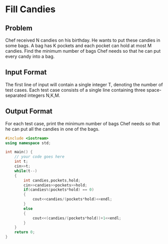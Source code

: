 # Fill Candies
## Problem
Chef received N candies on his birthday. He wants to put these candies in some bags. A bag has K pockets and each pocket can hold at most M candies. Find the minimum number of bags Chef needs so that he can put every candy into a bag.

## Input Format
The first line of input will contain a single integer T, denoting the number of test cases.
Each test case consists of a single line containing three space-separated integers N,K,M.
## Output Format
For each test case, print the minimum number of bags Chef needs so that he can put all the candies in one of the bags.

```cpp
#include <iostream>
using namespace std;

int main() {
	// your code goes here
	int t;
	cin>>t;
	while(t--)
	{
	    int candies,pockets,hold;
	    cin>>candies>>pockets>>hold;
	    if(candies%(pockets*hold) == 0)
	    {
	        cout<<candies/(pockets*hold)<<endl;
	    }
	    else
	    {
	        cout<<(candies/(pockets*hold))+1<<endl;
	    }
	}
	return 0;
}
```